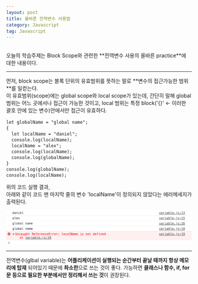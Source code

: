 ```yaml
---
layout: post
title: 올바른 전역변수 사용법
category: Javascript
tag: Javascript
---
```


<br>
오늘의 학습주제는 Block Scope와 관련한 **전역변수 사용의 올바른 practice**에 대한 내용이다.
<hr/>
먼저, block scope는 블록 단위의 유효범위를 뜻하는 말로 **변수의 접근가능한 범위**를 일컫는다.
<br>
이 유효범위(scope)에는 global scope와 local scope가 있는데, 간단히 말해 global 범위는 어느 곳에서나
접근이 가능한 것이고, local 범위는 특정 block('{}' <- 이러한 괄호 안에 있는 변수)안에서만 접근이 유효하다.

```
let globalName = "global name";
{
  let localName = "daniel";
  console.log(localName);
  localName = "alex";
  console.log(localName);
  console.log(globalName);
}
console.log(globalName);
console.log(localName);
```

위의 코드 실행 결과,<br>
아래와 같이 코드 맨 마지막 줄의 변수 'localName'이 정의되지 않았다는 에러메세지가 출력된다.
<br>

![](/public/img/global.png)

<hr/>

전역변수(glbal variable)는 **어플리케이션이 실행되는 순간부터 끝날 때까지 항상 메모리에 탑재** 되어있기 때문에
**촤소한**으로 쓰는 것이 좋다. 가능하면 **클래스나 함수, if, for문 등으로 필요한 부분에서만 정리해서 쓰는 것**이 권장된다.
